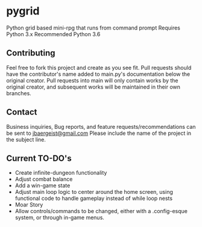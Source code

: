 # pygrid
Python grid based mini-rpg that runs from command prompt
Requires Python 3.x
Recommended Python 3.6

## Contributing
Feel free to fork this project and create as you see fit. Pull requests should have the contributor's name added to main.py's documentation below the original creator. Pull requests into main will only contain works by the original creator, and subsequent works will be maintained in their own branches.

## Contact
Business inquiries, Bug reports, and feature requests/recommendations can be sent to jbaergeist@gmail.com
Please include the name of the project in the subject line.

## Current TO-DO's
- Create infinite-dungeon functionality
- Adjust combat balance
- Add a win-game state
- Adjust main loop logic to center around the home screen, using functional code to handle gameplay instead of while loop nests
- Moar Story
- Allow controls/commands to be changed, either with a .config-esque system, or through in-game menus.
